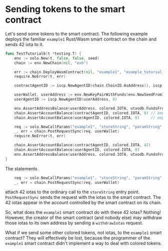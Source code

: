 # Sending tokens to the smart contract

Let's send some tokens to the smart contract. The following example deploys the
familiar `example1` Rust/Wasm smart contract on the chain and sends 42 iota to it.

```go
func TestTutorial6(t *testing.T) {
	env := solo.New(t, false, false, seed)
	chain := env.NewChain(nil, "ex6")

	err := chain.DeployWasmContract(nil, "example1", "example_tutorial_bg.wasm")
	require.NoError(t, err)

	contractAgentID := iscp.NewAgentID(chain.ChainID.AsAddress(), iscp.Hn("example1"))

	userWallet, userAddress := env.NewKeyPairWithFunds(env.NewSeedFromIndex(5))
	userAgentID := iscp.NewAgentID(userAddress, 0)

	env.AssertAddressBalance(userAddress, colored.IOTA, utxodb.FundsFromFaucetAmount)
	chain.AssertAccountBalance(contractAgentID, colored.IOTA, 0) // empty on-chain
	chain.AssertAccountBalance(userAgentID, colored.IOTA, 0)     // empty on-chain

	req := solo.NewCallParams("example1", "storeString", "paramString", "Hello, world!").WithIotas(42)
	_, err = chain.PostRequestSync(req, userWallet)
	require.NoError(t, err)

	chain.AssertAccountBalance(contractAgentID, colored.IOTA, 42)
	chain.AssertAccountBalance(userAgentID, colored.IOTA, 0)
	env.AssertAddressBalance(userAddress, colored.IOTA, utxodb.FundsFromFaucetAmount-42)
}
```

The statements

```go
	req := solo.NewCallParams("example1", "storeString", "paramString", "Hello, world!").WithIotas(42)
	_, err = chain.PostRequestSync(req, userWallet)
```

attach 42 iotas to the ordinary call to the `storeString` entry point.
`PostRequestSync` sends the request with the iotas to the smart contract. The 42
iotas appear in the account controlled by the smart contract on its chain.

So, what does the `example1` smart contract do with these 42 iotas? Nothing!
However, the creator of the smart contract (and nobody else) may withdraw those
iotas to its own address by sending a `withdrawIotas` request.

What if we send some other colored tokens, not iotas, to the `example1`
smart contract? They will effectively be lost, because the programmer of
the `example1` smart contract didn't implement a way to deal with colored
tokens.
  